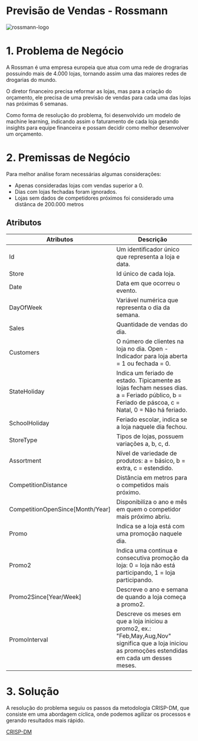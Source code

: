 # Previsão de Vendas - Rossmann 
![rossmann-logo](https://upload.wikimedia.org/wikipedia/commons/thumb/8/8e/Rossmann_Logo.svg/1024px-Rossmann_Logo.svg.png)
 
 # 1. Problema de Negócio
 
 A Rossman é uma empresa europeia que atua com uma rede de drograrias possuindo mais de 4.000 lojas, tornando assim uma das maiores redes de drogarias do mundo.
 
 O diretor financeiro precisa reformar as lojas, mas para a criação do orçamento, ele precisa de uma previsão de vendas para cada uma das lojas nas próximas 6 semanas.
 
 Como forma de resolução do problema, foi desenvolvido um modelo de machine learning, indicando assim o faturamento de cada loja gerando insights para equipe financeira e possam decidir como melhor desenvolver um orçamento.
 
 # 2. Premissas de Negócio
 
 Para melhor análise foram necessárias algumas considerações:
 
 - Apenas consideradas lojas com vendas superior a 0.
 - Dias com lojas fechadas foram ignorados.
 - Lojas sem dados de competidores próximos foi considerado uma distânca de 200.000 metros

## Atributos
|Atributos | Descrição |
|----------|-----------|
|Id | Um identificador único que representa a loja e data. |
|Store | Id único de cada loja. |
|Date | Data em que ocorreu o evento. |
|DayOfWeek | Variável numérica que representa o dia da semana. |
|Sales | Quantidade de vendas do dia. |
|Customers | O número de clientes na loja no dia. Open - Indicador para loja aberta = 1 ou fechada = 0. |
|StateHoliday | Indica um feriado de estado. Tipicamente as lojas fecham nesses dias. a = Feriado público, b = Feriado de páscoa, c = Natal, 0 = Não há feriado. |
|SchoolHoliday | Feriado escolar, indica se a loja naquele dia fechou. |
|StoreType | Tipos de lojas, possuem variações a, b, c, d. |
|Assortment | Nível de variedade de produtos: a = básico, b = extra, c = estendido. |
|CompetitionDistance | Distância em metros para o competidos mais próximo. |
|CompetitionOpenSince[Month/Year] | Disponibiliza o ano e mês em quem o competidor mais próximo abriu. |
|Promo | Indica se a loja está com uma promoção naquele dia. |
|Promo2 | Indica uma continua e consecutiva promoção da loja: 0 = loja não está participando, 1 = loja participando. |
|Promo2Since[Year/Week] | Descreve o ano e semana de quando a loja começa a promo2. |
|PromoInterval | Descreve os meses em que a loja iniciou a promo2, ex.: "Feb,May,Aug,Nov" significa que a loja iniciou as promoções estendidas em cada um desses meses. |


# 3. Solução

A resolução do problema seguiu os passos da metodologia CRISP-DM, que consiste em uma abordagem cíclica, onde podemos agilizar os processos e gerando resultados mais rápido.

[CRISP-DM](https://miro.medium.com/max/988/0*tA5OjppLK627FfFo.jpg)
